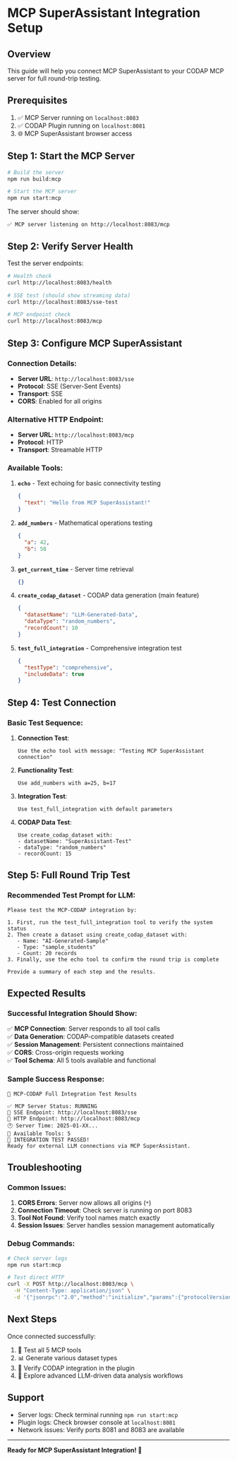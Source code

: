 # MCP SuperAssistant Integration Setup

## Overview
This guide will help you connect MCP SuperAssistant to your CODAP MCP server for full round-trip testing.

## Prerequisites
1. ✅ MCP Server running on `localhost:8083`
2. ✅ CODAP Plugin running on `localhost:8081` 
3. 🌐 MCP SuperAssistant browser access

## Step 1: Start the MCP Server

```bash
# Build the server
npm run build:mcp

# Start the MCP server
npm run start:mcp
```

The server should show:
```
✅ MCP server listening on http://localhost:8083/mcp
```

## Step 2: Verify Server Health

Test the server endpoints:

```bash
# Health check
curl http://localhost:8083/health

# SSE test (should show streaming data)
curl http://localhost:8083/sse-test

# MCP endpoint check
curl http://localhost:8083/mcp
```

## Step 3: Configure MCP SuperAssistant

### Connection Details:
- **Server URL**: `http://localhost:8083/sse`
- **Protocol**: SSE (Server-Sent Events)
- **Transport**: SSE
- **CORS**: Enabled for all origins

### Alternative HTTP Endpoint:
- **Server URL**: `http://localhost:8083/mcp`
- **Protocol**: HTTP
- **Transport**: Streamable HTTP

### Available Tools:

1. **`echo`** - Text echoing for basic connectivity testing
   ```json
   {
     "text": "Hello from MCP SuperAssistant!"
   }
   ```

2. **`add_numbers`** - Mathematical operations testing
   ```json
   {
     "a": 42,
     "b": 58
   }
   ```

3. **`get_current_time`** - Server time retrieval
   ```json
   {}
   ```

4. **`create_codap_dataset`** - CODAP data generation (main feature)
   ```json
   {
     "datasetName": "LLM-Generated-Data",
     "dataType": "random_numbers",
     "recordCount": 10
   }
   ```

5. **`test_full_integration`** - Comprehensive integration test
   ```json
   {
     "testType": "comprehensive",
     "includeData": true
   }
   ```

## Step 4: Test Connection

### Basic Test Sequence:

1. **Connection Test**:
   ```
   Use the echo tool with message: "Testing MCP SuperAssistant connection"
   ```

2. **Functionality Test**:
   ```
   Use add_numbers with a=25, b=17
   ```

3. **Integration Test**:
   ```
   Use test_full_integration with default parameters
   ```

4. **CODAP Data Test**:
   ```
   Use create_codap_dataset with:
   - datasetName: "SuperAssistant-Test"
   - dataType: "random_numbers" 
   - recordCount: 15
   ```

## Step 5: Full Round Trip Test

### Recommended Test Prompt for LLM:

```
Please test the MCP-CODAP integration by:

1. First, run the test_full_integration tool to verify the system status
2. Then create a dataset using create_codap_dataset with:
   - Name: "AI-Generated-Sample"
   - Type: "sample_students" 
   - Count: 20 records
3. Finally, use the echo tool to confirm the round trip is complete

Provide a summary of each step and the results.
```

## Expected Results

### Successful Integration Should Show:

✅ **MCP Connection**: Server responds to all tool calls  
✅ **Data Generation**: CODAP-compatible datasets created  
✅ **Session Management**: Persistent connections maintained  
✅ **CORS**: Cross-origin requests working  
✅ **Tool Schema**: All 5 tools available and functional  

### Sample Success Response:
```
🎯 MCP-CODAP Full Integration Test Results

✅ MCP Server Status: RUNNING
📍 SSE Endpoint: http://localhost:8083/sse
📍 HTTP Endpoint: http://localhost:8083/mcp
🕐 Server Time: 2025-01-XX...
🔧 Available Tools: 5
🎉 INTEGRATION TEST PASSED!
Ready for external LLM connections via MCP SuperAssistant.
```

## Troubleshooting

### Common Issues:

1. **CORS Errors**: Server now allows all origins (`*`)
2. **Connection Timeout**: Check server is running on port 8083
3. **Tool Not Found**: Verify tool names match exactly
4. **Session Issues**: Server handles session management automatically

### Debug Commands:

```bash
# Check server logs
npm run start:mcp

# Test direct HTTP
curl -X POST http://localhost:8083/mcp \
  -H "Content-Type: application/json" \
  -d '{"jsonrpc":"2.0","method":"initialize","params":{"protocolVersion":"2025-03-26","capabilities":{"tools":{}}},"id":1}'
```

## Next Steps

Once connected successfully:

1. 🎯 Test all 5 MCP tools
2. 📊 Generate various dataset types
3. 🔄 Verify CODAP integration in the plugin
4. 🚀 Explore advanced LLM-driven data analysis workflows

## Support

- Server logs: Check terminal running `npm run start:mcp`
- Plugin logs: Check browser console at `localhost:8081`
- Network issues: Verify ports 8081 and 8083 are available

---

**Ready for MCP SuperAssistant Integration! 🚀** 